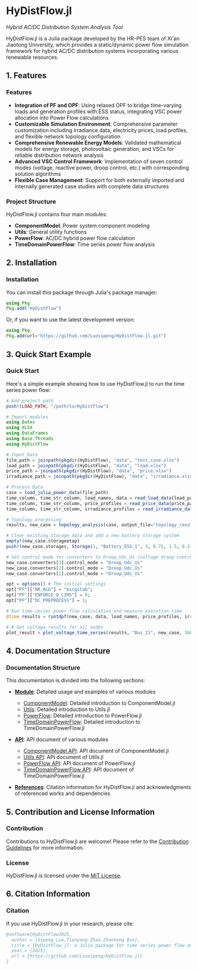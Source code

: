 # HyDistFlow.jl

*Hybrid AC/DC Distribution System Analysis Tool*

HyDistFlow.jl is a Julia package developed by the HR-PES team of Xi'an Jiaotong University, which provides a static/dynamic power flow simulation framework for hybrid AC/DC distribution systems incorporating various renewable resources.

## 1. Features
### Features

- **Integration of PF and OPF**: Using relaxed OPF to bridge time-varying loads and generation profiles with ESS status, integrating VSC power allocation into Power Flow calculations
- **Customizable Simulation Environment**: Comprehensive parameter customization including irradiance data, electricity prices, load profiles, and flexible network topology configuration
- **Comprehensive Renewable Energy Models**: Validated mathematical models for energy storage, photovoltaic generation, and VSCs for reliable distribution network analysis
- **Advanced VSC Control Framework**: Implementation of seven control modes (voltage, reactive power, droop control, etc.) with corresponding solution algorithms
- **Flexible Case Management**: Support for both externally imported and internally generated case studies with complete data structures

### Project Structure

HyDistFlow.jl contains four main modules:

- **ComponentModel**: Power system component modeling
- **Utils**: General utility functions
- **PowerFlow**: AC/DC hybrid power flow calculation
- **TimeDomainPowerFlow**: Time series power flow analysis

## 2. Installation

### Installation

You can install this package through Julia's package manager:

```julia
using Pkg
Pkg.add("HyDistFlow")
```

Or, if you want to use the latest development version:

```julia
using Pkg
Pkg.add(url="https://github.com/Luosipeng/HyDistFlow.jl.git")
```

## 3. Quick Start Example

### Quick Start
Here's a simple example showing how to use HyDistFlow.jl to run the time series power flow:

```julia
# Add project path
push!(LOAD_PATH, "/path/to/HyDistFlow")

# Import modules
using Dates
using XLSX
using DataFrames
using Base.Threads
using HyDistFlow

# Input Data
file_path = joinpath(pkgdir(HyDistFlow), "data", "test_case.xlsx")
load_path = joinpath(pkgdir(HyDistFlow), "data", "load.xlsx")  
price_path = joinpath(pkgdir(HyDistFlow), "data", "price.xlsx")  
irradiance_path = joinpath(pkgdir(HyDistFlow), "data", "irradiance.xlsx")  

# Process Data
case = load_julia_power_data(file_path)
time_column, time_str_column, load_names, data = read_load_data(load_path) 
time_column, time_str_column, price_profiles = read_price_data(price_path)  
time_column, time_str_column, irradiance_profiles = read_irradiance_data(irradiance_path) 

# Topology processing
results, new_case = topology_analysis(case, output_file="topology_results.xlsx")

# Clear existing storage data and add a new battery storage system
empty!(new_case.storageetap)
push!(new_case.storages, Storage(1, "Battery_ESS_1", 3, 0.75, 1.5, 0.3, 0.05, 0.95, 0.9, true, "lithium_ion", true))

# Set control mode for converters to Droop_Udc_Us (voltage droop control)
new_case.converters[3].control_mode = "Droop_Udc_Us"
new_case.converters[2].control_mode = "Droop_Udc_Us"
new_case.converters[1].control_mode = "Droop_Udc_Us"

opt = options() # The initial settings 
opt["PF"]["NR_ALG"] = "bicgstab";
opt["PF"]["ENFORCE_Q_LIMS"] = 0;
opt["PF"]["DC_PREPROCESS"] = 1;

# Run time-series power flow calculation and measure execution time
@time results = runtdpf(new_case, data, load_names, price_profiles, irradiance_profiles, opt)

# # Get voltage results for all nodes
plot_result = plot_voltage_time_series(results, "Bus_21", new_case, 366, "AC"; save_path="voltage_plot")
```

## 4. Documentation Structure

### Documentation Structure

This documentation is divided into the following sections:

- **[Module](modules/componentmodel.md)**: Detailed usage and examples of various modules
  - [ComponentModel](modules/componentmodel.md): Detailed introduction to ComponentModel.jl
  - [Utils](modules/utils.md): Detailed introduction to Utils.jl
  - [PowerFlow](modules/powerflow.md): Detailed introduction to PowerFlow.jl
  - [TimeDomainPowerFlow](modules/timedomainpowerflow.md): Detailed introduction to TimeDomainPowerFlow.jl

- **[API](api/componentmodel.md)**: API document of various modules
  - [ComponentModel API](api/componentmodel.md): API document of ComponentModel.jl
  - [Utils API](api/utils.md): API document of Utils.jl
  - [PowerFlow API](api/powerflow.md): API document of PowerFlow.jl
  - [TimeDomainPowerFlow API](api/timedomainpowerflow.md): API document of TimeDomainPowerFlow.jl

- **[References](references.md)**: Citation information for HyDistFlow.jl and acknowledgments of referenced works and dependencies

## 5. Contribution and License Information

### Contribution

Contributions to HyDistFlow.jl are welcome! Please refer to the [Contribution Guidelines](https://github.com/Luosipeng/HyDistFlow.jl/blob/master/CONTRIBUTING.md) for more information.

### License

HyDistFlow.jl is licensed under the [MIT License](https://github.com/Luosipeng/HyDistFlow.jl/blob/master/LICENSE).

## 6. Citation Information

### Citation

If you use HyDistFlow.jl in your research, please cite:

```bibtex
@software{HyDistFlow2025,
  author = {Sipeng Luo,Tianyang Zhao,Zhaohong Bie},
  title = {HyDistFlow.jl: a Julia package for time series power flow analysis},
  year = {2025},
  url = {https://github.com/Luosipeng/HyDistFlow.jl}
}
```